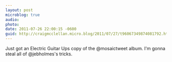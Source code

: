 ```yaml
---
layout: post
microblog: true
audio: 
photo: 
date: 2011-07-26 22:00:15 -0600
guid: http://craigmcclellan.micro.blog/2011/07/27/t96067349874081792.html
---
```

Just got an Electric Guitar Ups copy of the @mosaictweet album. I'm gonna steal all of @jebholmes's tricks.
